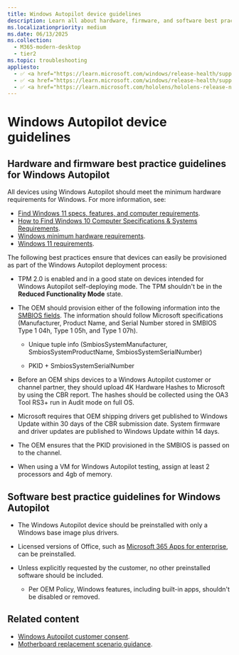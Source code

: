 ```yaml
---
title: Windows Autopilot device guidelines
description: Learn all about hardware, firmware, and software best practices for Windows Autopilot deployment.
ms.localizationpriority: medium
ms.date: 06/13/2025
ms.collection:
  - M365-modern-desktop
  - tier2
ms.topic: troubleshooting
appliesto:
  - ✅ <a href="https://learn.microsoft.com/windows/release-health/supported-versions-windows-client" target="_blank">Windows 11</a>
  - ✅ <a href="https://learn.microsoft.com/windows/release-health/supported-versions-windows-client" target="_blank">Windows 10</a>
  - ✅ <a href="https://learn.microsoft.com/hololens/hololens-release-notes" target="_blank">Windows Holographic</a>
---
```


# Windows Autopilot device guidelines

## Hardware and firmware best practice guidelines for Windows Autopilot

All devices using Windows Autopilot should meet the minimum hardware requirements for Windows. For more information, see:

- [Find Windows 11 specs, features, and computer requirements](https://www.microsoft.com/windows/windows-11-specifications).
- [How to Find Windows 10 Computer Specifications & Systems Requirements](https://www.microsoft.com/windows/windows-10-specifications).
- [Windows minimum hardware requirements](/windows-hardware/design/minimum/minimum-hardware-requirements-overview).
- [Windows 11 requirements](/windows/whats-new/windows-11-requirements).

The following best practices ensure that devices can easily be provisioned as part of the Windows Autopilot deployment process:

- TPM 2.0 is enabled and in a good state on devices intended for Windows Autopilot self-deploying mode. The TPM shouldn't be in the **Reduced Functionality Mode** state.

- The OEM should provision either of the following information into the [SMBIOS fields](/windows-hardware/drivers/bringup/smbios). The information should follow Microsoft specifications (Manufacturer, Product Name, and Serial Number stored in SMBIOS Type 1 04h, Type 1 05h, and Type 1 07h).

  - Unique tuple info (SmbiosSystemManufacturer, SmbiosSystemProductName, SmbiosSystemSerialNumber)

  - PKID + SmbiosSystemSerialNumber

- Before an OEM ships devices to a Windows Autopilot customer or channel partner, they should upload 4K Hardware Hashes to Microsoft by using the CBR report. The hashes should be collected using the OA3 Tool RS3+ run in Audit mode on full OS.

- Microsoft requires that OEM shipping drivers get published to Windows Update within 30 days of the CBR submission date. System firmware and driver updates are published to Windows Update within 14 days.

- The OEM ensures that the PKID provisioned in the SMBIOS is passed on to the channel.

- When using a VM for Windows Autopilot testing, assign at least 2 processors and 4gb of memory.

## Software best practice guidelines for Windows Autopilot

- The Windows Autopilot device should be preinstalled with only a Windows base image plus drivers.

- Licensed versions of Office, such as [Microsoft 365 Apps for enterprise](/deployoffice/about-office-365-proplus-in-the-enterprise), can be preinstalled.

- Unless explicitly requested by the customer, no other preinstalled software should be included.

  - Per OEM Policy, Windows features, including built-in apps, shouldn't be disabled or removed.

## Related content

- [Windows Autopilot customer consent](registration-auth.md).
- [Motherboard replacement scenario guidance](autopilot-motherboard-replacement.md).

